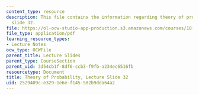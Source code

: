 ```yaml
---
content_type: resource
description: This file contains the information regarding theory of probability, lecture
  slide 32.
file: https://ol-ocw-studio-app-production.s3.amazonaws.com/courses/18-175-theory-of-probability-spring-2014/2529409ce3291e6ef145582b9dda64a2_MIT18_175S14_Lecture32.pdf
file_type: application/pdf
learning_resource_types:
- Lecture Notes
ocw_type: OCWFile
parent_title: Lecture Slides
parent_type: CourseSection
parent_uid: 3d54cb1f-8df6-ccb3-f9fb-a234ec6516fb
resourcetype: Document
title: Theory of Probability, Lecture Slide 32
uid: 2529409c-e329-1e6e-f145-582b9dda64a2
---
```


